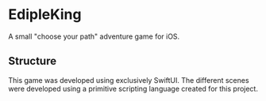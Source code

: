 # EdipleKing
A small "choose your path" adventure game for iOS.

## Structure
This game was developed using exclusively SwiftUI. The different scenes were developed using a primitive scripting language created for this project.
